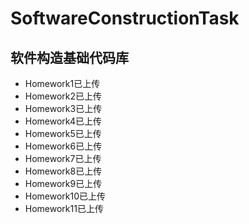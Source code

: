 # SoftwareConstructionTask
## 软件构造基础代码库
+ Homework1已上传
+ Homework2已上传
+ Homework3已上传
+ Homework4已上传
+ Homework5已上传
+ Homework6已上传
+ Homework7已上传
+ Homework8已上传
+ Homework9已上传
+ Homework10已上传
+ Homework11已上传

